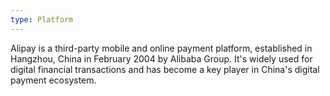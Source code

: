 ```yaml
---
type: Platform
---
```


Alipay is a third-party mobile and online payment platform, established in Hangzhou, China in February 2004 by Alibaba Group. It's widely used for digital financial transactions and has become a key player in China's digital payment ecosystem.